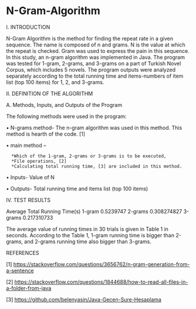 # N-Gram-Algorithm

I.	INTRODUCTION 

N-Gram Algorithm is the method for finding the repeat rate in a given sequence. The name is composed of n and grams. N is the value at which the repeat is checked. Gram was used to express the pain in this sequence.
In this study, an n-gram algorithm was implemented in Java. The program was tested for 1-gram, 2-grams, and 3-grams on a part of Turkish Novel Corpus, which includes 5 novels. The program outputs were analyzed separately according to the total running time and items-numbers of item list (top 100 items) for 1, 2, and 3-grams.

II.	DEFINITION OF THE ALGORITHM

A.	Methods, Inputs, and Outputs of the Program

The following methods were used in the program:

  •	N-grams method- The n-gram algorithm was used in this method. This method is hearth of the code. [1]
  
  •	main method – 
  
      *Which of the 1-gram, 2-grams or 3-grams is to be executed,
      *File operations, [2]
      *Calculating total running time, [3] are included in this method.
      
  •	Inputs- Value of N
  
  •	Outputs- Total running time and items list (top 100 items)


IV.	TEST RESULTS

Average Total Running Time(s)
1-gram	0.5239747
2-grams	0.308274827
3-grams	0.217310733

The average value of running times in 30 trials is given in Table 1 in seconds. According to the Table 1, 1-gram running time is bigger than 2-grams, and 2-grams running time also bigger than 3-grams.

REFERENCES

[1]	https://stackoverflow.com/questions/3656762/n-gram-generation-from-a-sentence

[2]	https://stackoverflow.com/questions/1844688/how-to-read-all-files-in-a-folder-from-java

[3]	https://github.com/belenyasin/Java-Gecen-Sure-Hesaplama

